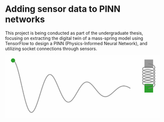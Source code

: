 # Adding sensor data to PINN networks

This project is being conducted as part of the undergraduate thesis, focusing on extracting the digital twin of a mass-spring model using TensorFlow to design a
PINN (Physics-Informed Neural Network), and utilizing socket connections through sensors.

![](https://github.com/berkeercetin/Digital-Twin-of-the-Mass-Spring-System/blob/main/oscillator.gif)
